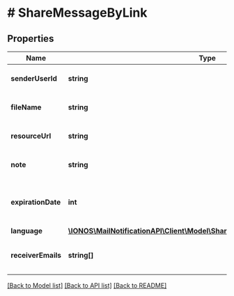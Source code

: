 # # ShareMessageByLink

## Properties

Name | Type | Description | Notes
------------ | ------------- | ------------- | -------------
**senderUserId** | **string** | Nextcloud User ID of the sender |
**fileName** | **string** | Name of the file being shared |
**resourceUrl** | **string** | URL of the shared resource |
**note** | **string** | Optional note from the sender | [optional]
**expirationDate** | **int** | Expiration date of the link in milliseconds since epoch |
**language** | [**\IONOS\MailNotificationAPI\Client\Model\ShareMessageWithOtherUserLanguage**](ShareMessageWithOtherUserLanguage.md) |  | [optional]
**receiverEmails** | **string[]** | List of receiver email addresses |

[[Back to Model list]](../../README.md#models) [[Back to API list]](../../README.md#endpoints) [[Back to README]](../../README.md)
